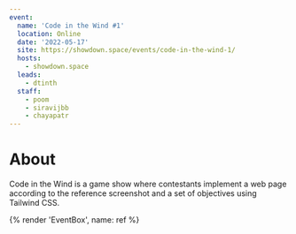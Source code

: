 ```yaml
---
event:
  name: 'Code in the Wind #1'
  location: Online
  date: '2022-05-17'
  site: https://showdown.space/events/code-in-the-wind-1/
  hosts:
    - showdown.space
  leads:
    - dtinth
  staff:
    - poom
    - siravijbb
    - chayapatr
---
```


# About

Code in the Wind is a game show where contestants implement a web page according to the reference screenshot and a set of objectives using Tailwind CSS.

{% render 'EventBox', name: ref %}
